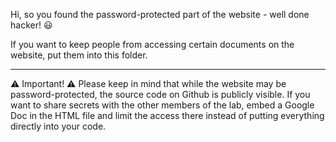 Hi, 
so you found the password-protected part of the website - well done hacker! 😃

If you want to keep people from accessing certain documents on the website, put them into this folder. 

---------------------------------------------

⚠️ Important! ⚠️
Please keep in mind that while the website may be password-protected, the source code on Github is publicly visible. 
If you want to share secrets with the other members of the lab, embed a Google Doc in the HTML file and limit the access 
there instead of putting everything directly into your code. 
